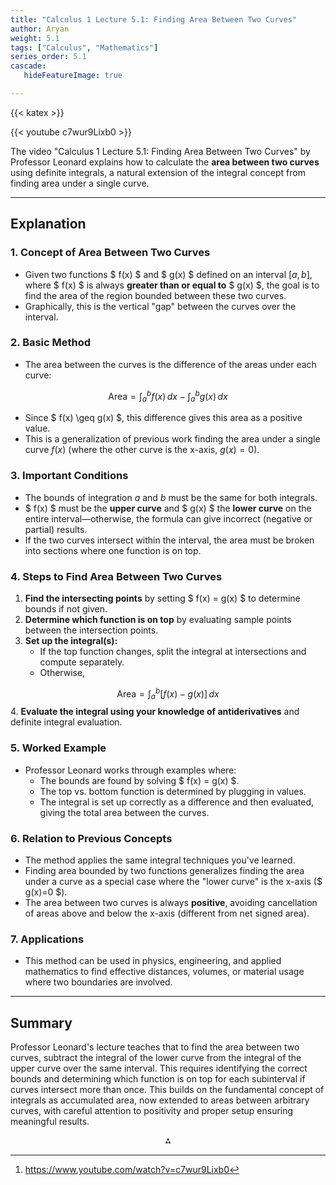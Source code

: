 ```yaml
---
title: "Calculus 1 Lecture 5.1: Finding Area Between Two Curves"
author: Aryan
weight: 5.1
tags: ["Calculus", "Mathematics"]
series_order: 5.1
cascade:
   hideFeatureImage: true

---
```


{{< katex >}}

{{< youtube c7wur9Lixb0 >}}


The video "Calculus 1 Lecture 5.1: Finding Area Between Two Curves" by Professor Leonard explains how to calculate the **area between two curves** using definite integrals, a natural extension of the integral concept from finding area under a single curve.

***

## Explanation

### 1. **Concept of Area Between Two Curves**

- Given two functions \$ f(x) \$ and \$ g(x) \$ defined on an interval $[a, b]$, where \$ f(x) \$ is always **greater than or equal to** \$ g(x) \$, the goal is to find the area of the region bounded between these two curves.
- Graphically, this is the vertical "gap" between the curves over the interval.


### 2. **Basic Method**

- The area between the curves is the difference of the areas under each curve:

$$
\text{Area} = \int_a^b f(x) \, dx - \int_a^b g(x) \, dx
$$
- Since \$ f(x) \geq g(x) \$, this difference gives this area as a positive value.
- This is a generalization of previous work finding the area under a single curve $f(x)$ (where the other curve is the x-axis, $g(x)=0$).


### 3. **Important Conditions**

- The bounds of integration $a$ and $b$ must be the same for both integrals.
- \$ f(x) \$ must be the **upper curve** and \$ g(x) \$ the **lower curve** on the entire interval—otherwise, the formula can give incorrect (negative or partial) results.
- If the two curves intersect within the interval, the area must be broken into sections where one function is on top.


### 4. **Steps to Find Area Between Two Curves**

1. **Find the intersecting points** by setting \$ f(x) = g(x) \$ to determine bounds if not given.
2. **Determine which function is on top** by evaluating sample points between the intersection points.
3. **Set up the integral(s):**
    - If the top function changes, split the integral at intersections and compute separately.
    - Otherwise,

$$
\text{Area} = \int_a^b [f(x) - g(x)] \, dx
$$
4. **Evaluate the integral using your knowledge of antiderivatives** and definite integral evaluation.

### 5. **Worked Example**

- Professor Leonard works through examples where:
    - The bounds are found by solving \$ f(x) = g(x) \$.
    - The top vs. bottom function is determined by plugging in values.
    - The integral is set up correctly as a difference and then evaluated, giving the total area between the curves.


### 6. **Relation to Previous Concepts**

- The method applies the same integral techniques you've learned.
- Finding area bounded by two functions generalizes finding the area under a curve as a special case where the "lower curve" is the x-axis (\$ g(x)=0 \$).
- The area between two curves is always **positive**, avoiding cancellation of areas above and below the x-axis (different from net signed area).


### 7. **Applications**

- This method can be used in physics, engineering, and applied mathematics to find effective distances, volumes, or material usage where two boundaries are involved.

***

## Summary

Professor Leonard's lecture teaches that to find the area between two curves, subtract the integral of the lower curve from the integral of the upper curve over the same interval. This requires identifying the correct bounds and determining which function is on top for each subinterval if curves intersect more than once. This builds on the fundamental concept of integrals as accumulated area, now extended to areas between arbitrary curves, with careful attention to positivity and proper setup ensuring meaningful results.
<span style="display:none">[^1]</span>

<div style="text-align: center">⁂</div>

[^1]: https://www.youtube.com/watch?v=c7wur9Lixb0

